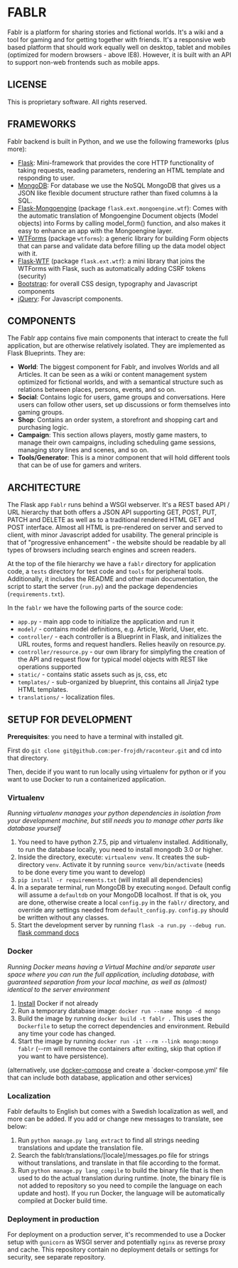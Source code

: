 # FABLR
Fablr is a platform for sharing stories and fictional worlds. It's a wiki and a tool for gaming and for getting together with friends. It's a responsive web based platform that should work equally well on desktop, tablet and mobiles (optimized for modern browsers - above IE8). However, it is built with an API to support non-web frontends such as mobile apps.

## LICENSE
This is proprietary software. All rights reserved.

## FRAMEWORKS
Fablr backend is built in Python, and we use the following frameworks (plus more):
* [Flask](http://flask.pocoo.org/): Mini-framework that provides the core HTTP functionality of taking requests, reading parameters, rendering an HTML template and responding to user.
* [MongoDB](http://www.mongodb.org/): For database we use the NoSQL MongoDB that gives us a JSON like flexible document structure rather than fixed columns à la SQL.
* [Flask-Mongoengine](http://mongoengine.org/) (package `flask.ext.mongoengine.wtf`): Comes with the automatic translation of Mongoengine Document objects (Model objects) into Forms by calling model_form() function, and also makes it easy to enhance an app with the Mongoengine layer.
* [WTForms](http://wtforms.readthedocs.org/en/latest/) (package `wtforms`): a generic library for building Form objects that can parse and validate data before filling up the data model object with it.
* [Flask-WTF](https://flask-wtf.readthedocs.org/en/latest/) (package `flask.ext.wtf`): a mini library that joins the WTForms with Flask, such as automatically adding CSRF tokens (security)
* [Bootstrap](http://getbootstrap.com/): for overall CSS design, typography and Javascript components
* [jQuery](http://jquery.com/): For Javascript components.

## COMPONENTS
The Fablr app contains five main components that interact to create the full application, but are otherwise relatively isolated. They are implemented as Flask Blueprints. They are:
* **World**: The biggest component for Fablr, and involves Worlds and all Articles. It can be seen as a wiki or content management system optimized for fictional worlds, and with a semantical structure such as relations between places, persons, events, and so on.
* **Social**: Contains logic for users, game groups and conversations. Here users can follow other users, set up discussions or form themselves into gaming groups.
* **Shop**: Contains an order system, a storefront and shopping cart and purchasing logic.
* **Campaign**: This section allows players, mostly game masters, to manage their own campaigns, including scheduling game sessions, managing story lines and scenes, and so on.
* **Tools/Generator**: This is a minor component that will hold different tools that can be of use for gamers and writers.

## ARCHITECTURE
The Flask app `Fablr` runs behind a WSGI webserver. It's a REST based API / URL hierarchy that both offers a JSON API supporting GET, POST, PUT, PATCH and DELETE as well as to a traditional rendered HTML GET and POST interface. Almost all HTML is pre-rendered on server and served to client, with minor Javascript added for usability. The general principle is that of "progressive enhancement" - the website should be readable by all types of browsers including search engines and screen readers.

At the top of the file hierarchy we have a `fablr` directory for application code, a `tests` directory for test code and `tools` for peripheral tools. Additionally, it includes the README and other main documentation, the script to start the server (`run.py`) and the package dependencies (`requirements.txt`).

In the `fablr` we have the following parts of the source code:
* `app.py` - main app code to initialize the application and run it
* `model/` - contains model definitions, e.g. Article, World, User, etc.
* `controller/` - each controller is a Blueprint in Flask, and initializes the URL routes, forms and request handlers. Relies heavily on resource.py.
* `controller/resource.py` - our own library for simplyfing the creation of the API and request flow for typical model objects with REST like operations supported
* `static/` - contains static assets such as js, css, etc
* `templates/` - sub-organized by blueprint, this contains all Jinja2 type HTML templates.
* `translations/` - localization files.

## SETUP FOR DEVELOPMENT
**Prerequisites**: you need to have a terminal with installed git.

First do `git clone git@github.com:per-frojdh/raconteur.git` and cd into that directory.

Then, decide if you want to run locally using virtualenv for python or if you want to use Docker to run a containerized application.

### Virtualenv
*Running virtualenv manages your python dependencies in isolation from your development machine, but still needs you to manage other parts like database yourself*

1. You need to have python 2.7.5, pip and virtualenv installed. Additionally, to run the database locally, you need to install mongodb 3.0 or higher.
2. Inside the directory, execute:  `virtualenv venv`. It creates the sub-directory `venv`. Activate it by running `source venv/bin/activate` (needs to be done every time you want to develop)
3. `pip install -r requirements.txt` (will install all dependencies)
4. In a separate terminal, run MongoDB by executing `mongod`. Default config will assume a `defaultdb` on your MongoDB localhost. If that is ok, you are done, otherwise create a local `config.py` in the `fablr/` directory, and override any settings needed from `default_config.py`. `config.py` should be written without any classes.
5. Start the development server by running `flask -a run.py --debug run`. [flask command docs](http://flask.pocoo.org/docs/dev/quickstart/#debug-mode)

### Docker
*Running Docker means having a Virtual Machine and/or separate user space where you can run the full application, including database, with guaranteed separation from your local machine, as well as (almost) identical to the server environment*

1. [Install](https://docs.docker.com/installation/) Docker if not already
2. Run a temporary database image: `docker run --name mongo -d mongo`
3. Build the image by running `docker build -t fablr .` This uses the `Dockerfile` to setup the correct dependencies and environment. Rebuild any time your code has changed.
4. Start the image by running `docker run -it --rm --link mongo:mongo fablr` (--rm will remove the containers after exiting, skip that option if you want to have persistence).

(alternatively, use [docker-compose](https://docs.docker.com/compose/) and create a `docker-compose.yml' file that can include both database, application and other services)

### Localization

Fablr defaults to English but comes with a Swedish localization as well, and more can be
added. If you add or change new messages to translate, see below:

1. Run `python manage.py lang_extract` to find all strings needing translations and update the translation file.
2. Search the fablr/translations/[locale]/messages.po file for strings without translations, and translate in that file according to the format.
3. Run `python manage.py lang_compile` to build the binary file that is then used to do the actual translation during runtime. (note, the binary file is not added to repository so you need to compile the language on each update and host). If you run Docker, the language will be automatically compiled at Docker build time.

### Deployment in production
For deployment on a production server, it's recommended to use a Docker setup with `gunicorn` as WSGI server and potentially `nginx` as reverse proxy and cache. This repository contain no deployment details or settings for security, see separate repository.